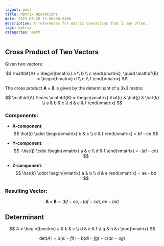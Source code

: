 ```yaml
---
layout: post
title: Matrix Operations
date: 2023-03-20 11:59:00-0400
description: A references for matrix operations that I use often.
tags: matrix
categories: math
---
```

## Cross Product of Two Vectors

Given two vectors:

$$
\mathbf{A} = \begin{bmatrix} a \\ b \\ c \end{bmatrix}, \quad \mathbf{B} = \begin{bmatrix} d \\ e \\ f \end{bmatrix}
$$

The cross product $\mathbf{A} \times \mathbf{B}$ is given by the determinant of a 3x3 matrix:

$$
\mathbf{A} \times \mathbf{B} = \begin{vmatrix} \hat{i} & \hat{j} & \hat{k} \\ a & b & c \\ d & e & f \end{vmatrix}
$$

### Components:

- **X-component**:
  $$
  \hat{i} \cdot \begin{vmatrix} b & c \\ e & f \end{vmatrix} = bf - ce
  $$

- **Y-component**:
  $$
  -\hat{j} \cdot \begin{vmatrix} a & c \\ d & f \end{vmatrix} = -(af - cd)
  $$

- **Z-component**:
  $$
  \hat{k} \cdot \begin{vmatrix} a & b \\ d & e \end{vmatrix} = ae - bd
  $$

### Resulting Vector:

$$
\mathbf{A} \times \mathbf{B} = \left( bf - ce, -(af - cd), ae - bd \right)
$$

## Determinant

$$
A = \begin{bmatrix}
a & b & c \\
d & e & f \\
g & h & i
\end{bmatrix}
$$

$$
\text{det}(A) = a(ei - fh) - b(di - fg) + c(dh - eg)
$$
